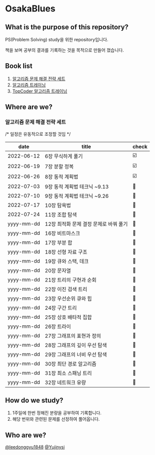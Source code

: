 # OsakaBlues

## What is the purpose of this repository?
PS(Problem Solving) study을 위한 repository입니다.

책을 보며 공부의 결과를 기록하는 것을 목적으로 만들어 졌습니다.

## Book list

1. [알고리즘 문제 해결 전략 세트](https://book.naver.com/bookdb/book_detail.nhn?bid=7058764)
2. [알고리즘 트레이닝](https://book.naver.com/bookdb/book_detail.nhn?bid=22236170)
3. [TopCoder 알고리즘 트레이닝](https://book.naver.com/bookdb/book_detail.nhn?bid=7333164)

## Where are we?

### 알고리즘 문제 해결 전략 세트

/* 일정은 유동적으로 조정할 것임 */

date | title | check |
-----|-------|------|
2022-06-12 | 6장 무식하게 풀기 | ☑️
2022-06-19 | 7장 분할 정복 | ☑️
2022-06-26 | 8장 동적 계획법 | ☑️
2022-07-03 | 9장 동적 계획법 테크닉 ~9.13| 🔲
2022-07-10 | 9장 동적 계획법 테크닉 ~9.26| 🔲
2022-07-17 | 10장 탐욕법 | 🔲
2022-07-24 | 11장 조합 탐색| 🔲
yyyy-mm-dd | 12장 최적화 문제 결정 문제로 바꿔 풀기 | 🔲
yyyy-mm-dd | 16장 비트마스크 | 🔲
yyyy-mm-dd | 17장 부분 합 | 🔲
yyyy-mm-dd | 18장 선형 자료 구조 | 🔲
yyyy-mm-dd | 19장 큐와 스택, 데크 | 🔲
yyyy-mm-dd | 20장 문자열 | 🔲
yyyy-mm-dd | 21장 트리의 구현과 순회 | 🔲
yyyy-mm-dd | 22장 이진 검색 트리 | 🔲
yyyy-mm-dd | 23장 우선순위 큐와 힙 | 🔲
yyyy-mm-dd | 24장 구간 트리 | 🔲
yyyy-mm-dd | 25장 상호 배타적 집합 | 🔲
yyyy-mm-dd | 26장 트라이| 🔲
yyyy-mm-dd | 27장 그래프의 표현과 정의 | 🔲
yyyy-mm-dd | 28장 그래프의 깊이 우선 탐색 | 🔲
yyyy-mm-dd | 29장 그래프의 너비 우선 탐색 | 🔲
yyyy-mm-dd | 30장 최단 경로 알고리즘 | 🔲
yyyy-mm-dd | 31장 최소 스패닝 트리 | 🔲
yyyy-mm-dd | 32장 네트워크 유량 | 🔲

## How do we study?

1. 1주일에 한번 정해진 분량을 공부하여 기록합니다.
2. 해당 번위와 관련된 문제를 선정하여 풀어옵니다.

## Who are we?

[@leedonggyu1848](https://github.com/leedonggyu1848/)
[@Yujinysi](https://github.com/Supernovaysi)

